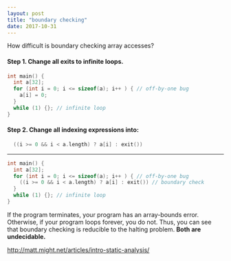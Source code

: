 ```yaml
---
layout: post
title: "boundary checking"
date: 2017-10-31
---
```


How difficult is boundary checking array accesses?

#### Step 1. Change all exits to infinite loops.
```C
int main() { 
  int a[32];
  for (int i = 0; i <= sizeof(a); i++ ) { // off-by-one bug
    a[i] = 0;
  }
  while (1) {}; // infinite loop
}
```

#### Step 2. Change all indexing expressions into:

```C
  ((i >= 0 && i < a.length) ? a[i] : exit())
```
-----------------------------------------------

```C
int main() { 
  int a[32];
  for (int i = 0; i <= sizeof(a); i++ ) { // off-by-one bug
    ((i >= 0 && i < a.length) ? a[i] : exit()) // boundary check
  }
  while (1) {}; // infinite loop
}
```

If the program terminates, your program has an array-bounds error. Otherwise,
if your program loops forever, you do not. Thus, you can see that boundary
checking is reducible to the halting problem.  **Both are undecidable.**

http://matt.might.net/articles/intro-static-analysis/
